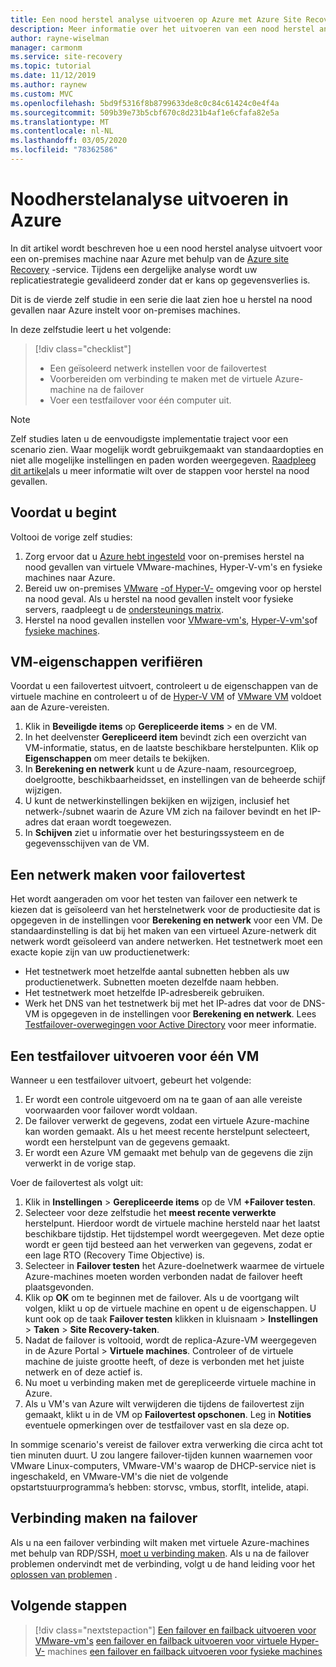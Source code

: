 ```yaml
---
title: Een nood herstel analyse uitvoeren op Azure met Azure Site Recovery
description: Meer informatie over het uitvoeren van een nood herstel analyse van on-premises naar Azure, met Azure Site Recovery.
author: rayne-wiselman
manager: carmonm
ms.service: site-recovery
ms.topic: tutorial
ms.date: 11/12/2019
ms.author: raynew
ms.custom: MVC
ms.openlocfilehash: 5bd9f5316f8b8799633de8c0c84c61424c0e4f4a
ms.sourcegitcommit: 509b39e73b5cbf670c8d231b4af1e6cfafa82e5a
ms.translationtype: MT
ms.contentlocale: nl-NL
ms.lasthandoff: 03/05/2020
ms.locfileid: "78362586"
---
```

# <a name="run-a-disaster-recovery-drill-to-azure"></a>Noodherstelanalyse uitvoeren in Azure

In dit artikel wordt beschreven hoe u een nood herstel analyse uitvoert voor een on-premises machine naar Azure met behulp van de [Azure site Recovery](site-recovery-overview.md) -service. Tijdens een dergelijke analyse wordt uw replicatiestrategie gevalideerd zonder dat er kans op gegevensverlies is.


Dit is de vierde zelf studie in een serie die laat zien hoe u herstel na nood gevallen naar Azure instelt voor on-premises machines.

In deze zelfstudie leert u het volgende:

> [!div class="checklist"]
> * Een geïsoleerd netwerk instellen voor de failovertest
> * Voorbereiden om verbinding te maken met de virtuele Azure-machine na de failover
> * Voer een testfailover voor één computer uit.

> [!NOTE]
> Zelf studies laten u de eenvoudigste implementatie traject voor een scenario zien. Waar mogelijk wordt gebruikgemaakt van standaardopties en niet alle mogelijke instellingen en paden worden weergegeven. [Raadpleeg dit artikel](site-recovery-test-failover-to-azure.md)als u meer informatie wilt over de stappen voor herstel na nood gevallen.

## <a name="before-you-start"></a>Voordat u begint

Voltooi de vorige zelf studies:

1. Zorg ervoor dat u [Azure hebt ingesteld](tutorial-prepare-azure.md) voor on-premises herstel na nood gevallen van virtuele VMware-machines, Hyper-V-vm's en fysieke machines naar Azure.
2. Bereid uw on-premises [VMware](vmware-azure-tutorial-prepare-on-premises.md) [-of Hyper-V-](hyper-v-prepare-on-premises-tutorial.md) omgeving voor op herstel na nood geval. Als u herstel na nood gevallen instelt voor fysieke servers, raadpleegt u de [ondersteunings matrix](vmware-physical-secondary-support-matrix.md).
3. Herstel na nood gevallen instellen voor [VMware-vm's](vmware-azure-tutorial.md), [Hyper-V-vm's](hyper-v-azure-tutorial.md)of [fysieke machines](physical-azure-disaster-recovery.md).
 

## <a name="verify-vm-properties"></a>VM-eigenschappen verifiëren

Voordat u een failovertest uitvoert, controleert u de eigenschappen van de virtuele machine en controleert u of de [Hyper-V VM](hyper-v-azure-support-matrix.md#replicated-vms) of [VMware VM](vmware-physical-azure-support-matrix.md#replicated-machines) voldoet aan de Azure-vereisten.

1. Klik in **Beveiligde items** op **Gerepliceerde items** > en de VM.
2. In het deelvenster **Gerepliceerd item** bevindt zich een overzicht van VM-informatie, status, en de laatste beschikbare herstelpunten. Klik op **Eigenschappen** om meer details te bekijken.
3. In **Berekening en netwerk** kunt u de Azure-naam, resourcegroep, doelgrootte, beschikbaarheidsset, en instellingen van de beheerde schijf wijzigen.
4. U kunt de netwerkinstellingen bekijken en wijzigen, inclusief het netwerk-/subnet waarin de Azure VM zich na failover bevindt en het IP-adres dat eraan wordt toegewezen.
5. In **Schijven** ziet u informatie over het besturingssysteem en de gegevensschijven van de VM.

## <a name="create-a-network-for-test-failover"></a>Een netwerk maken voor failovertest

Het wordt aangeraden om voor het testen van failover een netwerk te kiezen dat is geïsoleerd van het herstelnetwerk voor de productiesite dat is opgegeven in de instellingen voor **Berekening en netwerk** voor een VM. De standaardinstelling is dat bij het maken van een virtueel Azure-netwerk dit netwerk wordt geïsoleerd van andere netwerken. Het testnetwerk moet een exacte kopie zijn van uw productienetwerk:

- Het testnetwerk moet hetzelfde aantal subnetten hebben als uw productienetwerk. Subnetten moeten dezelfde naam hebben.
- Het testnetwerk moet hetzelfde IP-adresbereik gebruiken.
- Werk het DNS van het testnetwerk bij met het IP-adres dat voor de DNS-VM is opgegeven in de instellingen voor **Berekening en netwerk**. Lees [Testfailover-overwegingen voor Active Directory](site-recovery-active-directory.md#test-failover-considerations) voor meer informatie.

## <a name="run-a-test-failover-for-a-single-vm"></a>Een testfailover uitvoeren voor één VM

Wanneer u een testfailover uitvoert, gebeurt het volgende:

1. Er wordt een controle uitgevoerd om na te gaan of aan alle vereiste voorwaarden voor failover wordt voldaan.
2. De failover verwerkt de gegevens, zodat een virtuele Azure-machine kan worden gemaakt. Als u het meest recente herstelpunt selecteert, wordt een herstelpunt van de gegevens gemaakt.
3. Er wordt een Azure VM gemaakt met behulp van de gegevens die zijn verwerkt in de vorige stap.

Voer de failovertest als volgt uit:

1. Klik in **Instellingen** > **Gerepliceerde items** op de VM **+Failover testen**.
2. Selecteer voor deze zelfstudie het **meest recente verwerkte** herstelpunt. Hierdoor wordt de virtuele machine hersteld naar het laatst beschikbare tijdstip. Het tijdstempel wordt weergegeven. Met deze optie wordt er geen tijd besteed aan het verwerken van gegevens, zodat er een lage RTO (Recovery Time Objective) is.
3. Selecteer in **Failover testen** het Azure-doelnetwerk waarmee de virtuele Azure-machines moeten worden verbonden nadat de failover heeft plaatsgevonden.
4. Klik op **OK** om te beginnen met de failover. Als u de voortgang wilt volgen, klikt u op de virtuele machine en opent u de eigenschappen. U kunt ook op de taak **Failover testen** klikken in kluisnaam > **Instellingen** > **Taken** >
   **Site Recovery-taken**.
5. Nadat de failover is voltooid, wordt de replica-Azure-VM weergegeven in de Azure Portal > **Virtuele machines**. Controleer of de virtuele machine de juiste grootte heeft, of deze is verbonden met het juiste netwerk en of deze actief is.
6. Nu moet u verbinding maken met de gerepliceerde virtuele machine in Azure.
7. Als u VM's van Azure wilt verwijderen die tijdens de failovertest zijn gemaakt, klikt u in de VM op **Failovertest opschonen**. Leg in **Notities** eventuele opmerkingen over de testfailover vast en sla deze op.

In sommige scenario's vereist de failover extra verwerking die circa acht tot tien minuten duurt. U zou langere failover-tijden kunnen waarnemen voor VMware Linux-computers, VMware-VM's waarop de DHCP-service niet is ingeschakeld, en VMware-VM's die niet de volgende opstartstuurprogramma’s hebben: storvsc, vmbus, storflt, intelide, atapi.

## <a name="connect-after-failover"></a>Verbinding maken na failover

Als u na een failover verbinding wilt maken met virtuele Azure-machines met behulp van RDP/SSH, [moet u verbinding maken](site-recovery-test-failover-to-azure.md#prepare-to-connect-to-azure-vms-after-failover). Als u na de failover problemen ondervindt met de verbinding, volgt u de hand leiding voor het [oplossen van problemen](site-recovery-failover-to-azure-troubleshoot.md) .

## <a name="next-steps"></a>Volgende stappen

> [!div class="nextstepaction"]
> [Een failover en failback uitvoeren voor VMware-vm's](vmware-azure-tutorial-failover-failback.md)
> [een failover en failback uitvoeren voor virtuele Hyper-V-](hyper-v-azure-failover-failback-tutorial.md) machines
> [een failover en failback uitvoeren voor fysieke machines](physical-to-azure-failover-failback.md)
